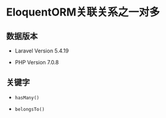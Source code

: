 # EloquentORM关联关系之一对多

## 数据版本

* Laravel Version 5.4.19

* PHP Version 7.0.8

## 关键字

* `hasMany()`

* `belongsTo()`